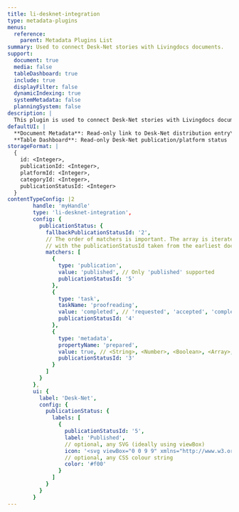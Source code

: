 ```yaml
---
title: li-desknet-integration
type: metadata-plugins
menus:
  reference:
    parent: Metadata Plugins List
summary: Used to connect Desk-Net stories with Livingdocs documents.
support:
  document: true
  media: false
  tableDashboard: true
  include: true
  displayFilter: false
  dynamicIndexing: true
  systemMetadata: false
  planningSystem: false
description: |
  This plugin is used to connect Desk-Net stories with Livingdocs documents. There are numerous options available to synchronise data between the two platforms. Further details can be found in the [Desk-Net Integration Guide]({{< ref "/guides/integrations/desknet" >}}).
defaultUI: |
  **Document Metadata**: Read-only link to Desk-Net distribution entry\
  **Table Dashboard**: Read-only Desk-Net publication/platform status
storageFormat: |
  {
    id: <Integer>,
    publicationId: <Integer>,
    platformId: <Integer>,
    categoryId: <Integer>,
    publicationStatusId: <Integer>
  }
contentTypeConfig: |2
        handle: 'myHandle'
        type: 'li-desknet-integration',
        config: {
          publicationStatus: {
            fallbackPublicationStatusId: '2',
            // The order of matchers is important. The array is iterated through from first to last,
            // with the publicationStatusId taken from the earliest document state match.
            matchers: [
              {
                type: 'publication',
                value: 'published', // Only 'published' supported
                publicationStatusId: '5'
              },
              {
                type: 'task',
                taskName: 'proofreading',
                value: 'completed', // 'requested', 'accepted', 'completed'
                publicationStatusId: '4'
              },
              {
                type: 'metadata',
                propertyName: 'prepared',
                value: true, // <String>, <Number>, <Boolean>, <Array>, <Object>
                publicationStatusId: '3'
              }
            ]
          }
        },
        ui: {
          label: 'Desk-Net',
          config: {
            publicationStatus: {
              labels: [
                {
                  publicationStatusId: '5',
                  label: 'Published',
                  // optional, any SVG (ideally using viewBox)
                  icon: '<svg viewBox="0 0 9 9" xmlns="http://www.w3.org/2000/svg"><path d="M0 0h9v9H0z"/></svg>',
                  // optional, any CSS colour string
                  color: '#f00'
                }
              ]
            }
          }
        }
---
```

